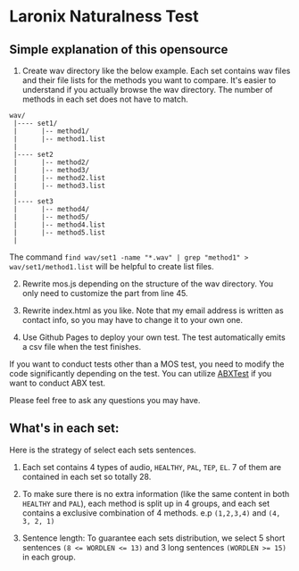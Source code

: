 # Laronix Naturalness Test

## Simple explanation of this opensource

1. Create wav directory like the below example. Each set contains wav files and their file lists for the methods you want to compare. It's easier to understand if you actually browse the wav directory. The number of methods in each set does not have to match.

```
wav/
 |---- set1/
 |      |-- method1/
 |      |-- method1.list
 |
 |---- set2
 |      |-- method2/
 |      |-- method3/
 |      |-- method2.list
 |      |-- method3.list
 |
 |---- set3
 |      |-- method4/
 |      |-- method5/
 |      |-- method4.list
 |      |-- method5.list
 |
 ```
 The command ```find wav/set1 -name "*.wav" | grep "method1" > wav/set1/method1.list``` will be helpful to create list files.

2. Rewrite mos.js depending on the structure of the wav directory. You only need to customize the part from line 45.

3. Rewrite index.html as you like. Note that my email address is written as contact info, so you may have to change it to your own one.

4. Use Github Pages to deploy your own test. The test automatically emits a csv file when the test finishes.

If you want to conduct tests other than a MOS test, you need to modify the code significantly depending on the test.
You can utilize [ABXTest](https://github.com/chomeyama/ABXTest) if you want to conduct ABX test.

Please feel free to ask any questions you may have.

## What's in each set:
Here is the strategy of select each sets sentences.
1. Each set contains 4 types of audio, `HEALTHY`, `PAL`, `TEP`, `EL`. 7 of them are contained in each set so totally 28.

2. To make sure there is no extra information (like the same content in both `HEALTHY` and `PAL`), each method is split up in 4 groups, and each set contains a exclusive combination of 4 methods. e.p `(1,2,3,4)` and `(4, 3, 2, 1)`

3. Sentence length: To guarantee each sets distribution, we select 5 short sentences  `(8 <= WORDLEN <= 13)` and 3 long sentences `(WORDLEN >= 15)` in each group.


